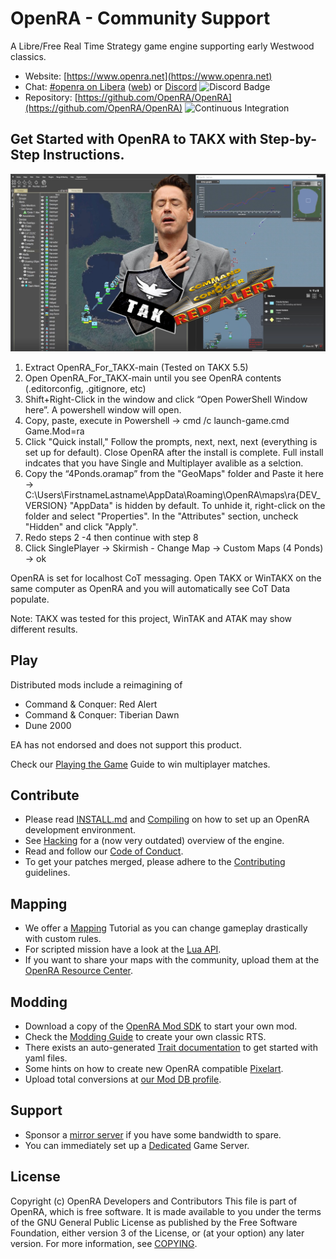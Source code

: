 # OpenRA - Community Support

A Libre/Free Real Time Strategy game engine supporting early Westwood classics.

* Website: [https://www.openra.net](https://www.openra.net)
* Chat: [#openra on Libera](ircs://irc.libera.chat:6697/openra) ([web](https://web.libera.chat/#openra)) or [Discord](https://discord.openra.net) ![Discord Badge](https://discordapp.com/api/guilds/153649279762694144/widget.png)
* Repository: [https://github.com/OpenRA/OpenRA](https://github.com/OpenRA/OpenRA) ![Continuous Integration](https://github.com/OpenRA/OpenRA/workflows/Continuous%20Integration/badge.svg)

## Get Started with OpenRA to TAKX with Step-by-Step Instructions.

![Alt text](Images/PassionPic.png "Passion")

1. Extract OpenRA_For_TAKX-main (Tested on TAKX 5.5)
2. Open OpenRA_For_TAKX-main until you see OpenRA contents  (.editorconfig, .gitignore, etc)
3. Shift+Right-Click in the window and click “Open PowerShell Window here”. A powershell window will open.
4. Copy, paste, execute in Powershell -> cmd /c launch-game.cmd Game.Mod=ra
5. Click "Quick install," Follow the prompts, next, next, next (everything is set up for default). Close OpenRA after the install is complete. Full install indcates that you have Single and Multiplayer avalible as a selction.
6. Copy the “4Ponds.oramap” from the "GeoMaps" folder and Paste it here -> C:\Users\FirstnameLastname\AppData\Roaming\OpenRA\maps\ra\{DEV_VERSION}
"AppData" is hidden by default. To unhide it, right-click on the folder and select "Properties". In the "Attributes" section, uncheck "Hidden" and click "Apply".
7. Redo steps 2 -4 then continue with step 8
8. Click SinglePlayer -> Skirmish - Change Map -> Custom Maps (4 Ponds) -> ok

OpenRA is set for localhost CoT messaging. Open TAKX or WinTAKX on the same computer as OpenRA and you will automatically see CoT Data populate. 

Note: TAKX was tested for this project, WinTAK and ATAK may show different results.

## Play

Distributed mods include a reimagining of

* Command & Conquer: Red Alert
* Command & Conquer: Tiberian Dawn
* Dune 2000

EA has not endorsed and does not support this product.

Check our [Playing the Game](https://github.com/OpenRA/OpenRA/wiki/Playing-the-game) Guide to win multiplayer matches.

## Contribute

* Please read [INSTALL.md](https://github.com/OpenRA/OpenRA/blob/bleed/INSTALL.md) and [Compiling](https://github.com/OpenRA/OpenRA/wiki/Compiling) on how to set up an OpenRA development environment.
* See [Hacking](https://github.com/OpenRA/OpenRA/wiki/Hacking) for a (now very outdated) overview of the engine.
* Read and follow our [Code of Conduct](https://github.com/OpenRA/OpenRA/blob/bleed/CODE_OF_CONDUCT.md).
* To get your patches merged, please adhere to the [Contributing](https://github.com/OpenRA/OpenRA/blob/bleed/CONTRIBUTING.md) guidelines.

## Mapping

* We offer a [Mapping](https://github.com/OpenRA/OpenRA/wiki/Mapping) Tutorial as you can change gameplay drastically with custom rules.
* For scripted mission have a look at the [Lua API](https://docs.openra.net/en/release/lua/).
* If you want to share your maps with the community, upload them at the [OpenRA Resource Center](https://resource.openra.net).

## Modding

* Download a copy of the [OpenRA Mod SDK](https://github.com/OpenRA/OpenRAModSDK) to start your own mod.
* Check the [Modding Guide](https://github.com/OpenRA/OpenRA/wiki/Modding-Guide) to create your own classic RTS.
* There exists an auto-generated [Trait documentation](https://docs.openra.net/en/latest/release/traits/) to get started with yaml files.
* Some hints on how to create new OpenRA compatible [Pixelart](https://github.com/OpenRA/OpenRA/wiki/Pixelart).
* Upload total conversions at [our Mod DB profile](https://www.moddb.com/games/openra/mods).

## Support

* Sponsor a [mirror server](https://github.com/OpenRA/OpenRAWebsiteV3/tree/master/packages) if you have some bandwidth to spare.
* You can immediately set up a [Dedicated](https://github.com/OpenRA/OpenRA/wiki/Dedicated-Server) Game Server.

## License
Copyright (c) OpenRA Developers and Contributors
This file is part of OpenRA, which is free software. It is made
available to you under the terms of the GNU General Public License
as published by the Free Software Foundation, either version 3 of
the License, or (at your option) any later version. For more
information, see [COPYING](https://github.com/OpenRA/OpenRA/blob/bleed/COPYING).

